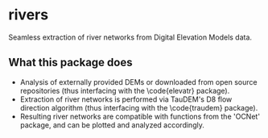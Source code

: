# rivers

Seamless extraction of river networks from Digital Elevation Models data. 

## What this package does 

- Analysis of externally provided DEMs or downloaded from open source repositories (thus interfacing with the \code{elevatr} package). 
- Extraction of river networks is performed via TauDEM's D8 flow direction algorithm (thus interfacing with the \code{traudem} package). 
- Resulting river networks are compatible with functions from the 'OCNet' package, and can be plotted and analyzed accordingly. 